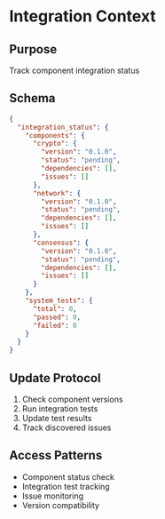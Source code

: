 # Integration Context

## Purpose
Track component integration status

## Schema
```json
{
  "integration_status": {
    "components": {
      "crypto": {
        "version": "0.1.0",
        "status": "pending",
        "dependencies": [],
        "issues": []
      },
      "network": {
        "version": "0.1.0",
        "status": "pending",
        "dependencies": [],
        "issues": []
      },
      "consensus": {
        "version": "0.1.0",
        "status": "pending",
        "dependencies": [],
        "issues": []
      }
    },
    "system_tests": {
      "total": 0,
      "passed": 0,
      "failed": 0
    }
  }
}
```

## Update Protocol
1. Check component versions
2. Run integration tests
3. Update test results
4. Track discovered issues

## Access Patterns
- Component status check
- Integration test tracking
- Issue monitoring
- Version compatibility